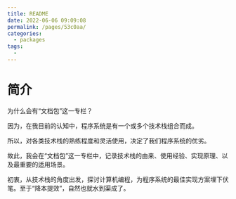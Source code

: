 ```yaml
---
title: README
date: 2022-06-06 09:09:08
permalink: /pages/53c0aa/
categories:
  - packages
tags:
  - 
---
```

# 简介

为什么会有“文档包”这一专栏？

因为，在我目前的认知中，程序系统是有一个或多个技术栈组合而成。

所以，对各类技术栈的熟练程度和灵活使用，决定了我们程序系统的优劣。

故此，我会在“文档包”这一专栏中，记录技术栈的由来、使用经验、实现原理、以及最重要的适用场景。

初衷，从技术栈的角度出发，探讨计算机编程，为程序系统的最佳实现方案埋下伏笔。至于“降本提效”，自然也就水到渠成了。
